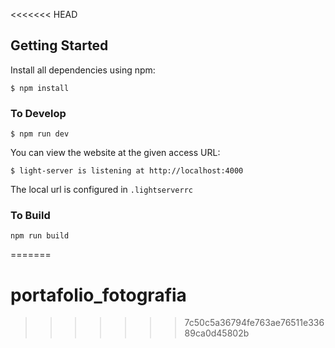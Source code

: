 <<<<<<< HEAD

## Getting Started

Install all dependencies using npm:

```
$ npm install
```

### To Develop

```
$ npm run dev
```

You can view the website at the given access URL:

```
$ light-server is listening at http://localhost:4000
```

The local url is configured in `.lightserverrc`

### To Build

```
npm run build
```
=======
# portafolio_fotografia
>>>>>>> 7c50c5a36794fe763ae76511e33689ca0d45802b
